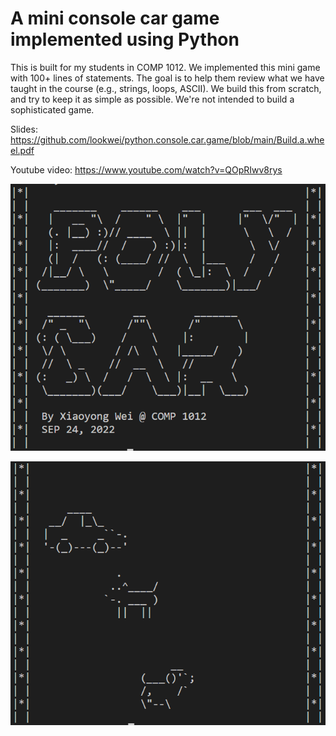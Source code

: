 # A mini console car game implemented using Python

This is built for my students in COMP 1012. We implemented this mini game with 100+ lines of statements. The goal is to help them review what we have taught in the course (e.g., strings, loops, ASCII). We build this from scratch, and try to keep it as simple as possible. We're not intended to build a sophisticated game.

Slides: https://github.com/lookwei/python.console.car.game/blob/main/Build.a.wheel.pdf

Youtube video: https://www.youtube.com/watch?v=QOpRIwv8rys


![startup](https://github.com/lookwei/python.console.car.game/blob/main/startup.png)


![startup](https://github.com/lookwei/python.console.car.game/blob/main/game.png)
